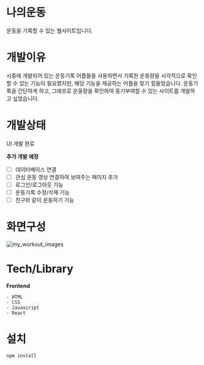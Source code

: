 # 나의운동

운동을 기록할 수 있는 웹사이트입니다.

# 개발이유

시중에 개발되어 있는 운동기록 어플들을 사용하면서 기록한 운동량을 시각적으로 확인할 수 있는 기능이 필요했지만,
해당 기능을 제공하는 어플을 찾기 힘들었습니다.
운동기록을 간단하게 하고, 그래프로 운동량을 확인하여 동기부여할 수 있는 사이트를 개발하고 싶었습니다.

# 개발상태
UI 개발 완료

**추가 개발 예정**
- [ ] 데이터베이스 연결
- [ ] 관심 운동 영상 연결하여 보여주는 페이지 추가
- [ ] 로그인/로그아웃 기능
- [ ] 운동기록 수정/삭제 기능
- [ ] 친구와 같이 운동하기 기능

# 화면구성
![my_workout_images](https://user-images.githubusercontent.com/75877789/135954059-22f0104e-f306-4e51-b34f-1a3a0fcfc4bd.png)


# Tech/Library
**Frontend**

```
- HTML
- CSS
- Javascript
- React
```

# 설치

```
npm install
```







